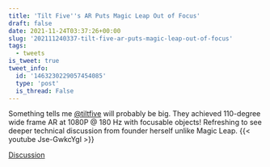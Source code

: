 ```yaml
---
title: 'Tilt Five''s AR Puts Magic Leap Out of Focus'
draft: false
date: 2021-11-24T03:37:26+00:00
slug: '202111240337-tilt-five-ar-puts-magic-leap-out-of-focus'
tags:
  - tweets
is_tweet: true
tweet_info:
  id: '1463230229057454085'
  type: 'post'
  is_thread: False
---
```




Something tells me [@tiltfive](https://x.com/tiltfive) will probably be big. They achieved 110-degree wide frame AR at 1080P @ 180 Hz with focusable objects! Refreshing to see deeper technical discussion from founder herself unlike Magic Leap.
{{< youtube Jse-GwkcYgI >}}

[Discussion](https://x.com/sytelus/status/1463230229057454085)
